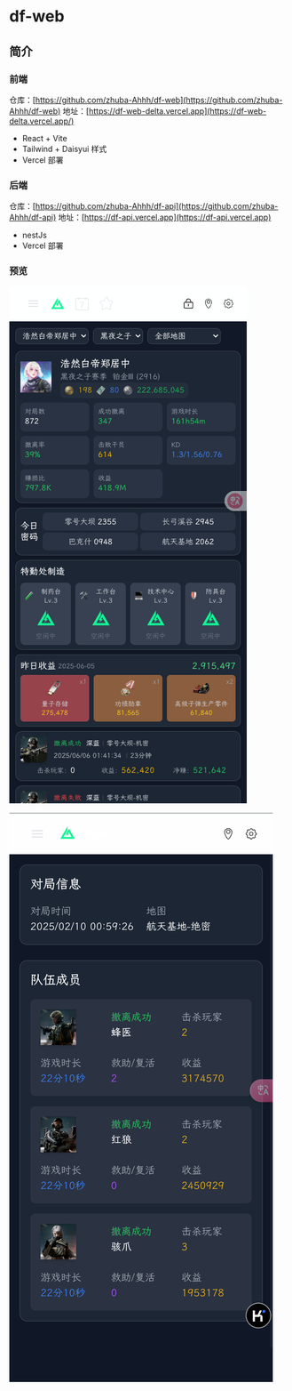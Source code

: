 # df-web

## 简介

### 前端

仓库：[https://github.com/zhuba-Ahhh/df-web](https://github.com/zhuba-Ahhh/df-web)
地址：[https://df-web-delta.vercel.app](https://df-web-delta.vercel.app/)

- React + Vite
- Tailwind + Daisyui 样式
- Vercel 部署

### 后端

仓库：[https://github.com/zhuba-Ahhh/df-api](https://github.com/zhuba-Ahhh/df-api)
地址：[https://df-api.vercel.app](https://df-api.vercel.app)

- nestJs
- Vercel 部署

### 预览

![1](./rd1.png)

![2](./rd2.png)
